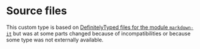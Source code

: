 # Source files

This custom type is based on [DefinitelyTyped files for the module `markdown-it`](https://github.com/DefinitelyTyped/DefinitelyTyped/tree/master/types/markdown-it) but was at some parts changed because of incompatibilities or because some type was not externally available.
